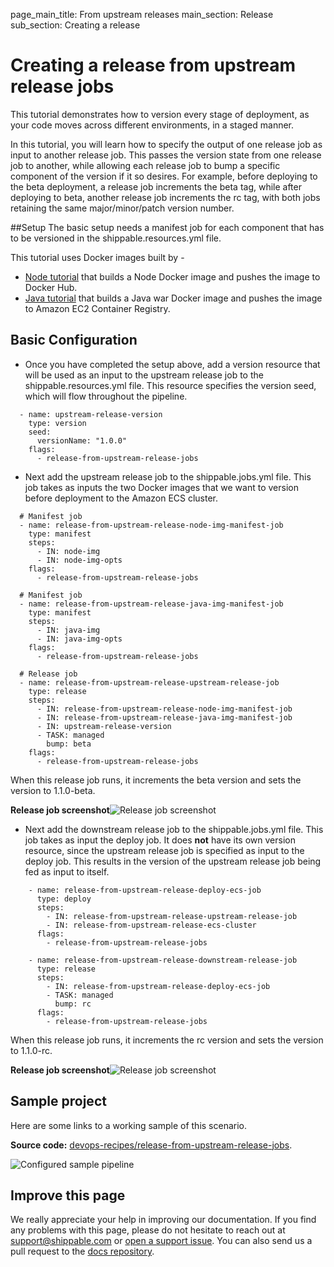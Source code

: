 page_main_title: From upstream releases
main_section: Release
sub_section: Creating a release

# Creating a release from upstream release jobs

This tutorial demonstrates how to version every stage of deployment, as your code moves across different environments,
in a staged manner.

In this tutorial, you will learn how to specify the output of one release job as input to another release job.
This passes the version state from one release job to another, while allowing each release job to bump a
specific component of the version if it so desires. For example, before deploying to the beta deployment, a release job
increments the beta tag, while after deploying to beta, another release job increments the rc tag, with both jobs
retaining the same major/minor/patch version number.

##Setup
The basic setup needs a manifest job for each component that has to be versioned in the shippable.resources.yml file.

This tutorial uses Docker images built by -

- [Node tutorial](https://github.com/devops-recipes/release-single-component)
that builds a Node Docker image and pushes the image to Docker Hub.
- [Java tutorial](https://github.com/devops-recipes/ci-java-push-ecr)
that builds a Java war Docker image and pushes the image to Amazon EC2 Container Registry.

## Basic Configuration

- Once you have completed the setup above, add a version resource that will be used as an input to the upstream release job
to the shippable.resources.yml file. This resource specifies the version seed, which will flow throughout the pipeline.
```
  - name: upstream-release-version
    type: version
    seed:
      versionName: "1.0.0"
    flags:
      - release-from-upstream-release-jobs
```

- Next add the upstream release job to the shippable.jobs.yml file. This job takes as inputs the two Docker
images that we want to version before deployment to the Amazon ECS cluster.
```
  # Manifest job
  - name: release-from-upstream-release-node-img-manifest-job
    type: manifest
    steps:
      - IN: node-img
      - IN: node-img-opts
    flags:
      - release-from-upstream-release-jobs

  # Manifest job
  - name: release-from-upstream-release-java-img-manifest-job
    type: manifest
    steps:
      - IN: java-img
      - IN: java-img-opts
    flags:
      - release-from-upstream-release-jobs

  # Release job
  - name: release-from-upstream-release-upstream-release-job
    type: release
    steps:
      - IN: release-from-upstream-release-node-img-manifest-job
      - IN: release-from-upstream-release-java-img-manifest-job
      - IN: upstream-release-version
      - TASK: managed
        bump: beta
    flags:
      - release-from-upstream-release-jobs
```

When this release job runs, it increments the beta version and sets the version to 1.1.0-beta.

**Release job screenshot**![Release job screenshot](https://github.com/devops-recipes/release-from-upstream-release-jobs/raw/master/public/resources/images/beta-release-version.png)

- Next add the downstream release job to the shippable.jobs.yml file. This job takes as input the deploy
job. It does **not** have its own version resource, since the upstream release job is specified as input to the deploy job.
This results in the version of the upstream release job being fed as input to itself.
```
    - name: release-from-upstream-release-deploy-ecs-job
      type: deploy
      steps:
        - IN: release-from-upstream-release-upstream-release-job
        - IN: release-from-upstream-release-ecs-cluster
      flags:
        - release-from-upstream-release-jobs

    - name: release-from-upstream-release-downstream-release-job
      type: release
      steps:
        - IN: release-from-upstream-release-deploy-ecs-job
        - TASK: managed
          bump: rc
      flags:
        - release-from-upstream-release-jobs
```

When this release job runs, it increments the rc version and sets the version to 1.1.0-rc.

**Release job screenshot**![Release job screenshot](https://github.com/devops-recipes/release-from-upstream-release-jobs/raw/master/public/resources/images/release-job-view.png)

## Sample project

Here are some links to a working sample of this scenario.

**Source code:**  [devops-recipes/release-from-upstream-release-jobs](https://github.com/devops-recipes/release-from-upstream-release-jobs).

<img src="https://github.com/devops-recipes/release-from-upstream-release-jobs/raw/master/public/resources/images/pipeline-view.png" alt="Configured sample pipeline" style="vertical-align: middle;display: block;margin-left: auto;margin-right: auto;"/>

## Improve this page

We really appreciate your help in improving our documentation. If you find any problems with this page, please do not hesitate to reach out at [support@shippable.com](mailto:support@shippable.com) or [open a support issue](https://www.github.com/Shippable/support/issues). You can also send us a pull request to the [docs repository](https://www.github.com/Shippable/docs).
